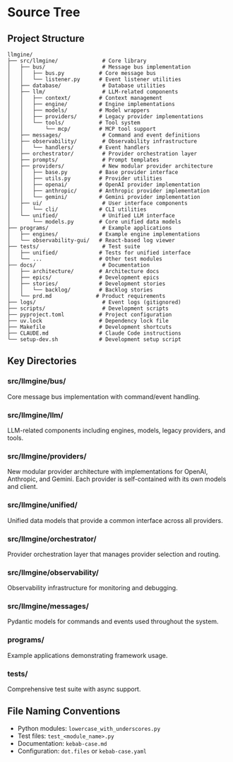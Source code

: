 # Source Tree

## Project Structure

```
llmgine/
├── src/llmgine/              # Core library
│   ├── bus/                  # Message bus implementation
│   │   ├── bus.py           # Core message bus
│   │   └── listener.py      # Event listener utilities
│   ├── database/             # Database utilities
│   ├── llm/                  # LLM-related components
│   │   ├── context/         # Context management
│   │   ├── engine/          # Engine implementations
│   │   ├── models/          # Model wrappers
│   │   ├── providers/       # Legacy provider implementations
│   │   └── tools/           # Tool system
│   │       └── mcp/         # MCP tool support
│   ├── messages/             # Command and event definitions
│   ├── observability/        # Observability infrastructure
│   │   └── handlers/        # Event handlers
│   ├── orchestrator/         # Provider orchestration layer
│   ├── prompts/              # Prompt templates
│   ├── providers/            # New modular provider architecture
│   │   ├── base.py          # Base provider interface
│   │   ├── utils.py         # Provider utilities
│   │   ├── openai/          # OpenAI provider implementation
│   │   ├── anthropic/       # Anthropic provider implementation
│   │   └── gemini/          # Gemini provider implementation
│   ├── ui/                   # User interface components
│   │   └── cli/             # CLI utilities
│   └── unified/              # Unified LLM interface
│       └── models.py        # Core unified data models
├── programs/                 # Example applications
│   ├── engines/             # Example engine implementations
│   └── observability-gui/   # React-based log viewer
├── tests/                    # Test suite
│   ├── unified/             # Tests for unified interface
│   └── ...                  # Other test modules
├── docs/                     # Documentation
│   ├── architecture/        # Architecture docs
│   ├── epics/               # Development epics
│   ├── stories/             # Development stories
│   │   └── backlog/         # Backlog stories
│   └── prd.md              # Product requirements
├── logs/                     # Event logs (gitignored)
├── scripts/                  # Development scripts
├── pyproject.toml           # Project configuration
├── uv.lock                  # Dependency lock file
├── Makefile                 # Development shortcuts
├── CLAUDE.md                # Claude Code instructions
└── setup-dev.sh             # Development setup script
```

## Key Directories

### src/llmgine/bus/
Core message bus implementation with command/event handling.

### src/llmgine/llm/
LLM-related components including engines, models, legacy providers, and tools.

### src/llmgine/providers/
New modular provider architecture with implementations for OpenAI, Anthropic, and Gemini. Each provider is self-contained with its own models and client.

### src/llmgine/unified/
Unified data models that provide a common interface across all providers.

### src/llmgine/orchestrator/
Provider orchestration layer that manages provider selection and routing.

### src/llmgine/observability/
Observability infrastructure for monitoring and debugging.

### src/llmgine/messages/
Pydantic models for commands and events used throughout the system.

### programs/
Example applications demonstrating framework usage.

### tests/
Comprehensive test suite with async support.

## File Naming Conventions

- Python modules: `lowercase_with_underscores.py`
- Test files: `test_<module_name>.py`
- Documentation: `kebab-case.md`
- Configuration: `dot.files` or `kebab-case.yaml`